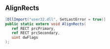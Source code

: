 ## AlignRects

```csharp
[DllImport("user32.dll", SetLastError = true)]
public static extern void AlignRects(
   ref RECT prcPrimary,
   ref RECT prcSecondary,
   uint dwFlags
);
```

